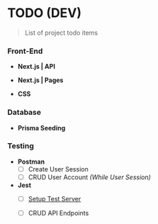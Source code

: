 # TODO (DEV)
> List of project todo items

### Front-End

- **Next.js | API**

- **Next.js | Pages**

- **CSS**

### Database

- **Prisma Seeding**

### Testing

- **Postman**
  - [ ] Create User Session
  - [ ] CRUD User Account *(While User Session)*

- **Jest**
  - [ ] [Setup Test Server](https://www.prisma.io/blog/backend-prisma-typescript-orm-with-postgresql-rest-api-validation-dcba1ps7kip3)
  - [ ] CRUD API Endpoints


